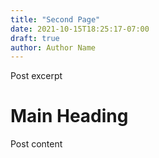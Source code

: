 ```yaml
---
title: "Second Page"
date: 2021-10-15T18:25:17-07:00
draft: true
author: Author Name
---
```


Post excerpt

# Main Heading

Post content 
